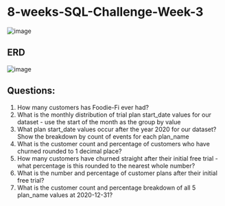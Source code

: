 # 8-weeks-SQL-Challenge-Week-3
![image](https://user-images.githubusercontent.com/39332150/155825692-10b497c0-e1c1-4382-992d-a803c0fe1092.png)

## ERD
![image](https://user-images.githubusercontent.com/39332150/155825710-3e04254e-7b8a-4cf4-9c4c-eb1fe8d9a408.png)


##  Questions:
1) How many customers has Foodie-Fi ever had?
2) What is the monthly distribution of trial plan start_date values for our dataset - use the start of the month as the group by value
3) What plan start_date values occur after the year 2020 for our dataset? Show the breakdown by count of events for each plan_name
4) What is the customer count and percentage of customers who have churned rounded to 1 decimal place?
5) How many customers have churned straight after their initial free trial - what percentage is this rounded to the nearest whole number?
6) What is the number and percentage of customer plans after their initial free trial?
7) What is the customer count and percentage breakdown of all 5 plan_name values at 2020-12-31?
